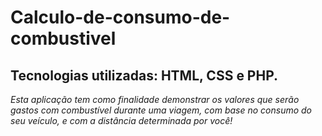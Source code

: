 # Calculo-de-consumo-de-combustivel
## Tecnologias utilizadas: HTML, CSS e PHP.

 *Esta aplicação tem como finalidade demonstrar os valores que serão gastos com combustível durante uma viagem, com base no consumo do seu veículo, e com a distância determinada por você!*
